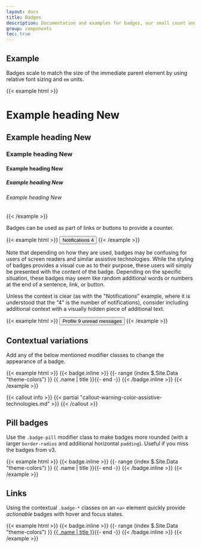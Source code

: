```yaml
---
layout: docs
title: Badges
description: Documentation and examples for badges, our small count and labeling component.
group: components
toc: true
---
```


## Example

Badges scale to match the size of the immediate parent element by using relative font sizing and `em` units.

{{< example html >}}
<h1>Example heading <span class="badge badge-secondary">New</span></h1>
<h2>Example heading <span class="badge badge-secondary">New</span></h2>
<h3>Example heading <span class="badge badge-secondary">New</span></h3>
<h4>Example heading <span class="badge badge-secondary">New</span></h4>
<h5>Example heading <span class="badge badge-secondary">New</span></h5>
<h6>Example heading <span class="badge badge-secondary">New</span></h6>
{{< /example >}}

Badges can be used as part of links or buttons to provide a counter.

{{< example html >}}
<button type="button" class="btn btn-primary">
  Notifications <span class="badge badge-light">4</span>
</button>
{{< /example >}}

Note that depending on how they are used, badges may be confusing for users of screen readers and similar assistive technologies. While the styling of badges provides a visual cue as to their purpose, these users will simply be presented with the content of the badge. Depending on the specific situation, these badges may seem like random additional words or numbers at the end of a sentence, link, or button.

Unless the context is clear (as with the "Notifications" example, where it is understood that the "4" is the number of notifications), consider including additional context with a visually hidden piece of additional text.

{{< example html >}}
<button type="button" class="btn btn-primary">
  Profile <span class="badge badge-light">9</span>
  <span class="sr-only">unread messages</span>
</button>
{{< /example >}}

## Contextual variations

Add any of the below mentioned modifier classes to change the appearance of a badge.

{{< example html >}}
{{< badge.inline >}}
{{- range (index $.Site.Data "theme-colors") }}
<span class="badge badge-{{ .name }}">{{ .name | title }}</span>{{- end -}}
{{< /badge.inline >}}
{{< /example >}}

{{< callout info >}}
{{< partial "callout-warning-color-assistive-technologies.md" >}}
{{< /callout >}}

## Pill badges

Use the `.badge-pill` modifier class to make badges more rounded (with a larger `border-radius` and additional horizontal `padding`). Useful if you miss the badges from v3.

{{< example html >}}
{{< badge.inline >}}
{{- range (index $.Site.Data "theme-colors") }}
<span class="badge badge-pill badge-{{ .name }}">{{ .name | title }}</span>{{- end -}}
{{< /badge.inline >}}
{{< /example >}}

## Links

Using the contextual `.badge-*` classes on an `<a>` element quickly provide _actionable_ badges with hover and focus states.

{{< example html >}}
{{< badge.inline >}}
{{- range (index $.Site.Data "theme-colors") }}
<a href="#" class="badge badge-{{ .name }}">{{ .name | title }}</a>{{- end -}}
{{< /badge.inline >}}
{{< /example >}}
